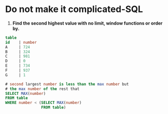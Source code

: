 # Do not make it complicated-SQL

1. **Find the second highest value with no limit, window functions or order by.** 

```sql
table
id    | number
A     | 724
B     | 324
C     | 981
D     | 0
E     | 734
F     | 937
G     | 1

# second largest number is less than the max number but 
# the max number of the rest that 
SELECT MAX(number)
FROM table 
WHERE number < (SELECT MAX(number) 
                FROM table) 
```



